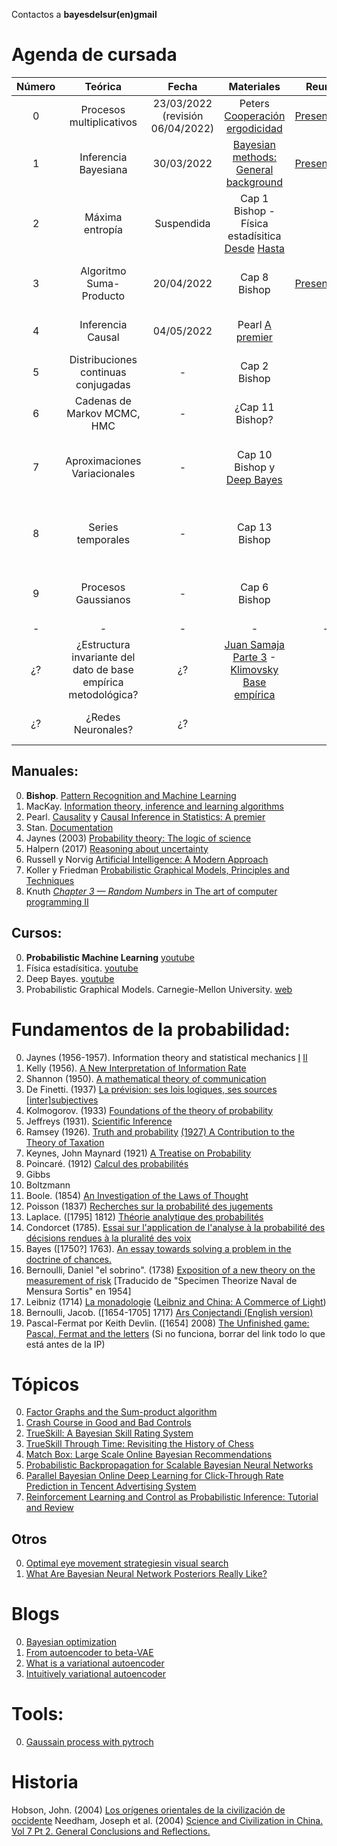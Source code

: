 Contactos a **bayesdelsur(en)gmail**

# Agenda de cursada

|Número|Teórica|Fecha|Materiales|Reunión|Práctica|Fecha|Materiales|Reunión|
|:-:|:-:|:-:|:-:|:-:|:-:|:-:|:-:|:-:|
|0 | Procesos multiplicativos | 23/03/2022 (revisión 06/04/2022) | Peters [Cooperación](https://researchers.one/articles/19.03.00004) [ergodicidad](https://www.nature.com/articles/s41567-019-0732-0) |[Presentación](https://github.com/BayesDeLasProvinciasUnidasDelSur/curso/releases/download/2022.1/teorica0.pdf) | Apuestas | 13/04/2022  | [Kelly 1956](https://www.princeton.edu/~wbialek/rome/refs/kelly_56.pdf) |[Soluciones](https://github.com/BayesDeLasProvinciasUnidasDelSur/curso/releases/download/2022.1/practica0.pdf) |
|1 | Inferencia Bayesiana | 30/03/2022 | [Bayesian methods: General background](http://citeseerx.ist.psu.edu/viewdoc/download;jsessionid=E3CAC8BC04D114B9FA346D29DF78A692?doi=10.1.1.41.1055&rep=rep1&type=pdf) | [Presentación](https://github.com/BayesDeLasProvinciasUnidasDelSur/curso/releases/download/2022.1/teorica1.pdf) | Selección de Modelo | Suspendida | | |
|2 | Máxima entropía | Suspendida | Cap 1 Bishop - Física estadísitica [Desde](https://www.youtube.com/watch?v=vdSWMIh2o_E&t=0s) [Hasta](https://www.youtube.com/watch?v=37kRnZxJImA)  | |  Gases, distribución de la riqueza (combinatoria) | Suspendida | Ejemplos en [Desde](https://www.youtube.com/watch?v=vdSWMIh2o_E&t=0s) - [Hasta](https://www.youtube.com/watch?v=37kRnZxJImA) | |
| 3 | Algoritmo Suma-Producto | 20/04/2022 | Cap 8 Bishop | [Presentación](https://github.com/BayesDeLasProvinciasUnidasDelSur/curso/releases/download/2022.1/teorica-sumprod.pdf) | D-separation en el Modelo Alarma-Terremoto | 27/04/2022 | Cap 8 Bishop | |
| 4 | Inferencia Causal | 04/05/2022 | Pearl [A premier](http://gen.lib.rus.ec/)  | | [Buenos y malos controles](https://papers.ssrn.com/sol3/Delivery.cfm/SSRN_ID4062645_code4146131.pdf?abstractid=3689437&mirid=1) | 11/05/2022 | | |
| 5 | Distribuciones continuas conjugadas | - | Cap 2 Bishop | | Regresión lineal | - | Cap 3 Bishop | |
| 6 | Cadenas de Markov MCMC, HMC| - | ¿Cap 11 Bishop? | | Ejemplos varios | - | [Stan](https://mc-stan.org/docs/2_29/stan-users-guide-2_29.pdf) | | 
| 7 | Aproximaciones Variacionales | - | Cap 10 Bishop y [Deep Bayes](https://www.youtube.com/watch?v=xH1mBw3tb_c&list=PLe5rNUydzV9QHe8VDStpU0o8Yp63OecdW&index=4&t=0s) | | Filtro de Kalman (TrueSkill exacto y aproximado) |  - | [TrueSkill](https://papers.nips.cc/paper/3079-trueskilltm-a-bayesian-skill-rating-system) | |
| 8 | Series temporales | - | Cap 13 Bishop | | Smoothing de Kalman (TrueSkill Through Time) | - | [TrueSkill Through Time](https://papers.nips.cc/paper/3331-trueskill-through-time-revisiting-the-history-of-chess) | |
| 9 | Procesos Gaussianos | - | Cap 6 Bishop | | ¿KickScore? |  | [Gaussain process with pytroch](https://gpytorch.ai/) ||
| - | - | -| - | - | - | - | - | - |
| ¿? | ¿Estructura invariante del dato de base empírica metodológica? | ¿? | [Juan Samaja Parte 3](https://ens9004-infd.mendoza.edu.ar/sitio/upload/12-%20SAMAJA,%20J.%20-%20LIBRO%20-%20Epistemologia%20y%20metodologia.pdf) - [Klimovsky Base empírica]() | | ¿? | ¿? | | |
| ¿? | ¿Redes Neuronales? | ¿? | | | ¿Variational Auto Encoders? | ¿? | | |

## Manuales:

0. **Bishop**. [Pattern Recognition and Machine Learning](https://www.microsoft.com/en-us/research/publication/pattern-recognition-machine-learning/)
0. MacKay. [Information theory, inference and learning algorithms](https://www.inference.org.uk/itprnn/book.pdf)
0. Pearl. [Causality](111.90.145.72/get.php?md5=aea29d62416c43c4b3c94444ecad5beb&key=3HX5RWW4J5RHCGGS&mirr=1) y [Causal Inference in Statistics: A premier](http://gen.lib.rus.ec/)
0. Stan. [Documentation](https://mc-stan.org/docs/2_29/stan-users-guide-2_29.pdf)
0. Jaynes (2003) [Probability theory: The logic of science](http://www.med.mcgill.ca/epidemiology/hanley/bios601/GaussianModel/JaynesProbabilityTheory.pdf)
0. Halpern (2017) [Reasoning about uncertainty](http://libgen.rs/search.php?req=Reasoning+about+uncertainty&lg_topic=libgen&open=0&view=simple&res=25&phrase=1&column=def)
0. Russell y Norvig [Artificial Intelligence: A Modern Approach](http://libgen.rs/search.php?req=Artificial+Intelligence%3A+A+Modern+Approach&lg_topic=libgen&open=0&view=simple&res=25&phrase=1&column=def)
0. Koller y Friedman [Probabilistic Graphical Models, Principles and Techniques](http://libgen.rs/search.php?req=Probabilistic+Graphical+Models%2C+Principles+and+Techniques&open=0&res=25&view=simple&phrase=1&column=def)
0. Knuth [*Chapter 3 — Random Numbers* in The art of computer programming II](http://libgen.rs/search.php?req=Donald+Knuth&lg_topic=libgen&open=0&view=simple&res=25&phrase=1&column=def) 

## Cursos:

0. **Probabilistic Machine Learning** [youtube](https://youtube.com/playlist?list=PL05umP7R6ij1tHaOFY96m5uX3J21a6yNd)
0. Física estadísitica. [youtube](https://www.youtube.com/watch?v=GL73N3z0j70&t)
0. Deep Bayes. [youtube](https://www.youtube.com/playlist?list=PLe5rNUydzV9QHe8VDStpU0o8Yp63OecdW)
0. Probabilistic Graphical Models. Carnegie-Mellon University. [web](http://www.cs.cmu.edu/~epxing/Class/10708-09/lecture.html)

# Fundamentos de la probabilidad:

0. Jaynes (1956-1957). Information theory and statistical mechanics [I](https://bayes.wustl.edu/etj/articles/theory.1.pdf) [II](http://users.df.uba.ar/ariel/materias/FT3_2011_2C/Extra/Jaynes.II.pdf)
0. Kelly (1956). [A New Interpretation of Information Rate](https://www.princeton.edu/~wbialek/rome/refs/kelly_56.pdf)
0. Shannon (1950). [A mathematical theory of communication](https://pure.mpg.de/rest/items/item_2383162/component/file_2456978/content)
0. De Finetti. (1937) [La prévision: ses lois logiques, ses sources [inter]subjectives](www.numdam.org/article/AIHP_1937__7_1_1_0.pdf)
0. Kolmogorov. (1933) [Foundations of the theory of probability](https://libgen.rocks/get.php?md5=c0fc408ef51b17d7afdb7cf35d2e81ef&key=VOIY6EBUGE4AM7GQ)
0. Jeffreys (1931). [Scientific Inference](https://libgen.rocks/get.php?md5=f40e5b6e52f2a05295c8984a7d6d2886&key=P5AOQ0CDN2AEDCBD)
0. Ramsey (1926). [Truth and probability](http://eprints.ukh.ac.id/id/eprint/240/1/2016_Book_ReadingsInFormalEpistemology.pdf#page=42) [(1927) A Contribution to the Theory of Taxation](https://www.jstor.org/stable/pdf/2222721.pdf)
0. Keynes, John Maynard (1921) [A Treatise on Probability](http://gutenberg.readingroo.ms/3/2/6/2/32625/old/2010-05-31-32625-pdf.pdf)
0. Poincaré. (1912) [Calcul des probabilités](https://www.ime.usp.br/~walterfm/cursos/mac5796/Poincare12.pdf)
0. Gibbs
0. Boltzmann
0. Boole. (1854) [An Investigation of the Laws of Thought](https://downloads.tuxfamily.org/openmathdep/logic_ante_1900/Laws_of_Thought-Boole.pdf)
0. Poisson (1837) [Recherches sur la probabilité des jugements](https://www-liphy.univ-grenoble-alpes.fr/pagesperso/bahram/Phys_Stat/Biblio/Poisson_Proba_1838.pdf)
0. Laplace. ([1795] 1812) [Théorie analytique des probabilités](93.174.95.29/main/11000/accf70cf7847f79b1940cc91ee65c1fb/Laplace%20J.-B.%20-%20Theorie%20des%20probabilites%20%28Oeuvres%29.%20Tome%207-Gauthier~Villars%20%281886%29.djvu)
0. Condorcet (1785). [Essai sur l'application de l'analyse à la probabilité des décisions rendues à la pluralité des voix](https://www.hist-math.fr/users/Histoires/textes/Condorcet1785_ProbabiliteDecisions.pdf)
0. Bayes ([1750?] 1763). [An essay towards solving a problem in the doctrine of chances.](https://royalsocietypublishing.org/doi/pdf/10.1098/rstl.1763.0053?keytype2=tf_ipsecsha&ijkey=d86e9f6c361806fb58be6aad56cb2bcfade22c74)
0. Bernoulli, Daniel "el sobrino". (1738) [Exposition of a new theory on the measurement of risk](http://www.theparticle.com/cs/bc/dsci/Bernoulli_1738.pdf) [Traducido de "Specimen Theorize Naval de Mensura Sortis" en 1954]
0. Leibniz (1714) [La monadologie](https://philo-labo.fr/fichiers/Leibniz%20-%20La%20monadologie.pdf) ([Leibniz and China: A Commerce of Light](http://libgen.rs/book/index.php?md5=714C21EB77B595EF583F926FC64E083A))
0. Bernoulli, Jacob. ([1654-1705] 1717) [Ars Conjectandi (English version)](https://libgen.rocks/get.php?md5=2a824bcdb31b45a94882ace89eaaa35e&key=19K8AAU67RBVK67G)
0. Pascal-Fermat por Keith Devlin. ([1654] 2008) [The Unfinished game: Pascal, Fermat and the letters](31.42.184.140/main/73000/bed190e8d465fc8a07a05709c22924a3/Keith%20Devlin%20-%20The%20Unfinished%20game_%20Pascal%2C%20Fermat%20and%20the%20letters-Basic%20Books%20%282008%29.pdf) (Si no funciona, borrar del link todo lo que está antes de la IP)

# Tópicos 

0. [Factor Graphs and the Sum-product algorithm](https://ieeexplore.ieee.org/document/910572)
0. [Crash Course in Good and Bad Controls](https://papers.ssrn.com/sol3/Delivery.cfm/SSRN_ID4062645_code4146131.pdf?abstractid=3689437&mirid=1)
0. [TrueSkill: A Bayesian Skill Rating System](https://papers.nips.cc/paper/3079-trueskilltm-a-bayesian-skill-rating-system)
0. [TrueSkill Through Time: Revisiting the History of Chess](https://papers.nips.cc/paper/3331-trueskill-through-time-revisiting-the-history-of-chess)
0. [Match Box: Large Scale Online Bayesian Recommendations](https://www.microsoft.com/en-us/research/wp-content/uploads/2009/01/www09.pdf)
0. [Probabilistic Backpropagation for Scalable Bayesian Neural Networks](http://proceedings.mlr.press/v37/hernandez-lobatoc15.html)
0. [Parallel Bayesian Online Deep Learning for Click-Through Rate Prediction in Tencent Advertising System](https://arxiv.org/abs/1707.00802)
0. [Reinforcement Learning and Control as Probabilistic Inference: Tutorial and Review](https://arxiv.org/abs/1805.00909)

## Otros

0. [Optimal eye movement strategiesin visual search](https://www.cns.nyu.edu/~david/courses/perceptionGrad/Readings/NajemnikGeisler-Nature2005.pdf)
0. [What Are Bayesian Neural Network Posteriors Really Like?](https://arxiv.org/abs/2104.14421)

# Blogs

0. [Bayesian optimization](https://distill.pub/2020/bayesian-optimization/)
0. [From autoencoder to beta-VAE](https://lilianweng.github.io/lil-log/2018/08/12/from-autoencoder-to-beta-vae.html)
0. [What is a variational autoencoder](https://jaan.io/what-is-variational-autoencoder-vae-tutorial/)
0. [Intuitively variational autoencoder](https://towardsdatascience.com/intuitively-understanding-variational-autoencoders-1bfe67eb5daf)

# Tools:

0. [Gaussain process with pytroch](https://gpytorch.ai/)

# Historia 

Hobson, John. (2004) [Los orígenes orientales de la civilización de occidente](https://libgen.rocks/get.php?md5=9fb9e17c0203789eb321330af09191f0&key=9NB6QOBJLHRTVOGM)
Needham, Joseph et al. (2004) [Science and Civilization in China. Vol 7 Pt 2. General Conclusions and Reflections.](https://libgen.rocks/get.php?md5=c0cfb07bd82a9c54d37dd515bcb7450d&key=IMGZ33ANYSVSJ61F)


